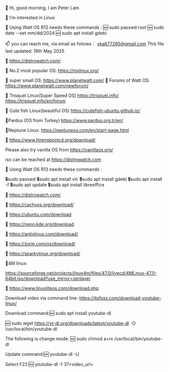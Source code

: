👋 Hi, good morning, I am Peter Lam

👀 I’m interested in Linux

🌱 Using Watt OS R12 needs these commands : 🆕 sudo passwd root 🆕 sudo date --set mm/dd/2024 🆕 sudo apt install gdebi

📫 you can reach me, via email as follows： yka677265@gmail.com This file last updated: 19th May 2025

📌
https://distrowatch.com/

📌
No.2 most popular OS:
https://mxlinux.org/

📌
super small OS:
https://www.planetwatt.com/
📌
Forums of Watt OS:
https://www.planetwatt.com/newforum/

📌
Trisquel Linux(Super Speed OS)
https://trisquel.info/
https://trisquel.info/en/forum

📌 Cute fish Linux(beautiful OS)
https://cutefish-ubuntu.github.io/

📌Pardus (OS from Turkey)
https://www.pardus.org.tr/en/

📌Neptune Linux:
https://neptuneos.com/en/start-page.html

📌
https://www.hirensbootcd.org/download/

Please also try vanilla OS from https://vanillaos.org/

iso can be reached at https://distrowatch.com

🌱 Using Watt OS R13 needs these commands :

💲sudo passwd
💲sudo apt install vlc
💲sudo apt install gdebi
💲sudo apt install -f
💲sudo apt update
💲sudo apt install libreoffice


📌
https://distrowatch.com/

📌
https://cachyos.org/download/

📌
https://ubuntu.com/download

📌
https://neon.kde.org/download

📌
https://antixlinux.com/download/

📌
https://zorin.com/os/download/

📌
https://sparkylinux.org/download/

📌4M linux:

https://sourceforge.net/projects/linux4m/files/47.0/livecd/4MLinux-47.0-64bit.iso/download?use_mirror=zenlayer

📌
https://www.linuxliteos.com/download.php






Download video via command line: https://itsfoss.com/download-youtube-linux/

Download command:🆕 sudo apt install youtube-dl

🆕 sudo wget https://yt-dl.org/downloads/latest/youtube-dl -O /usr/local/bin/youtube-dl

The following is change mode: 🆕 sudo chmod a+rx /usr/local/bin/youtube-dl

Update command:🆕 youtube-dl -U

Select F22:🆕 youtube-dl -f 37<video_url>

